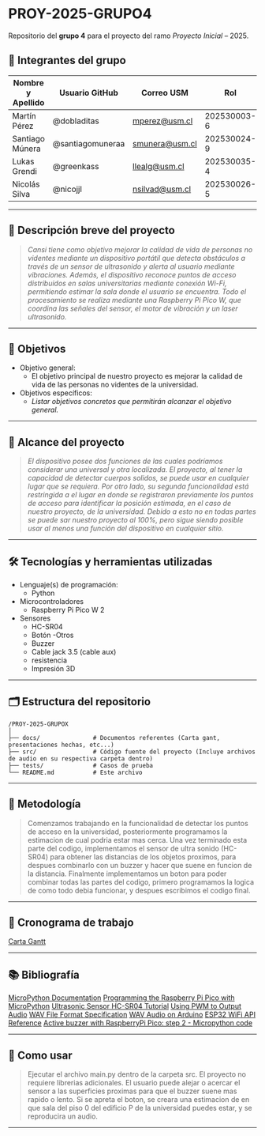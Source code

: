 # PROY-2025-GRUPO4

Repositorio del **grupo 4** para el proyecto del ramo *Proyecto Inicial* – 2025.

## 👥 Integrantes del grupo

| Nombre y Apellido | Usuario GitHub | Correo USM               | Rol          |
| ----------------- | -------------- | ------------------------ | ------------ |
| Martín Pérez      | @dobladitas    | mperez@usm.cl            | 202530003-6 |
| Santiago Múnera   | @santiagomuneraa| smunera@usm.cl           | 202530024-9  |
| Lukas Grendi | @greenkass      | llealg@usm.cl | 202530035-4 |
| Nicolás Silva | @nicojjl      | nsilvad@usm.cl | 202530026-5 |

---

## 📝 Descripción breve del proyecto

> *Cansi tiene como objetivo mejorar la calidad de vida de personas no videntes mediante un dispositivo portátil que detecta obstáculos a través de un sensor de ultrasonido y alerta al usuario mediante vibraciones. Además, el dispositivo reconoce puntos de acceso distribuidos en salas universitarias mediante conexión Wi-Fi, permitiendo estimar la sala donde el usuario se encuentra. Todo el procesamiento se realiza mediante una Raspberry Pi Pico W, que coordina las señales del sensor, el motor de vibración y un laser ultrasonido.*

---

## 🎯 Objetivos

- Objetivo general:
  - El objetivo principal de nuestro proyecto es mejorar la calidad de vida de las personas no videntes de la universidad.
- Objetivos específicos:
  - *Listar objetivos concretos que permitirán alcanzar el objetivo general.*

---

## 🧩 Alcance del proyecto

> *El dispositivo posee dos funciones de las cuales podríamos considerar una universal y otra localizada. El proyecto, al tener la capacidad de detectar cuerpos solidos, se puede usar en cualquier lugar que se requiera. Por otro lado, su segunda funcionalidad está restringida a el lugar en donde se registraron previamente los puntos de acceso para identificar la posición estimada, en el caso de nuestro proyecto, de la universidad. Debido a esto no en todas partes se puede sar nuestro proyecto al 100%, pero sigue siendo posible usar al menos una función del dispositivo en cualquier sitio.*

---

## 🛠️ Tecnologías y herramientas utilizadas

- Lenguaje(s) de programación:
  - Python
- Microcontroladores
  - Raspberry Pi Pico W 2
- Sensores
  - HC-SR04
  - Botón
-Otros
  - Buzzer
  - Cable jack 3.5 (cable aux)
  - resistencia
  - Impresión 3D

---

## 🗂️ Estructura del repositorio

```
/PROY-2025-GRUPOX
│
├── docs/               # Documentos referentes (Carta gant, presentaciones hechas, etc...)
├── src/                # Código fuente del proyecto (Incluye archivos de audio en su respectiva carpeta dentro)
├── tests/              # Casos de prueba
└── README.md           # Este archivo
```

---

## 🧪 Metodología

> Comenzamos trabajando en la funcionalidad de detectar los puntos de acceso en la universidad, posteriormente programamos la estimacion de cual podria estar mas cerca.
> Una vez terminado esta parte del codigo, implementamos el sensor de ultra sonido (HC-SR04) para obtener las distancias de los objetos proximos, para despues combinarlo con un buzzer y hacer que suene en funcion de la distancia.
> Finalmente implementamos un boton para poder combinar todas las partes del codigo, primero programamos la logica de como todo debia funcionar, y despues escribimos el codigo final.

---

## 📅 Cronograma de trabajo


[Carta Gantt](https://docs.google.com/spreadsheets/d/1x-6Dj9K8uXK9_bMlVK5CzVprAU7yVYf6KnQrmKBqG6A/edit?usp=sharing)

---

## 📚 Bibliografía

 [MicroPython Documentation](https://docs.micropython.org/en/latest/)
 [Programming the Raspberry Pi Pico with MicroPython](https://www.raspberrypi.com/news/new-book-programming-the-raspberry-pi-pico-with-micropython/)
 [Ultrasonic Sensor HC-SR04 Tutorial](https://lastminuteengineers.com/hc-sr04-ultrasonic-sensor-arduino-tutorial/)
 [Using PWM to Output Audio](https://learn.adafruit.com/playing-wav-files-with-pwm)
 [WAV File Format Specification](https://learn.microsoft.com/en-us/windows/win32/api/mmreg/ns-mmreg-waveformat)
 [WAV Audio on Arduino](https://hackaday.io/project/6936-wav-audio-on-arduino)
 [ESP32 WiFi API Reference](https://docs.espressif.com/projects/esp-idf/en/latest/esp32/api-reference/network/esp_wifi.html)
 [Active buzzer with RaspberryPi Pico: step 2 - Micropython code](https://www.youtube.com/watch?v=EUAJ5Pm6pZg)

---

## 📌 Como usar

> Ejecutar el archivo main.py dentro de la carpeta src. El proyecto no requiere librerias adicionales. El usuario puede alejar o acercar el sensor a las superficies proximas para que el buzzer suene mas rapido o lento. Si se apreta el boton, se creara una estimacion de en que sala del piso 0 del edificio P de la universidad puedes estar, y se reproducira un audio.

---
